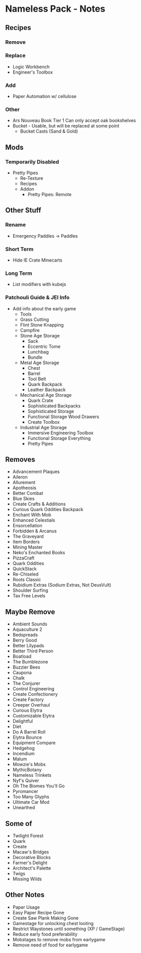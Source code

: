 # Nameless Pack - Notes

## Recipes

### Remove

### Replace

- Logic Workbench
- Engineer's Toolbox

### Add

- Paper Automation w/ cellulose

### Other

- Ars Nouveau Book Tier 1 Can only accept oak bookshelves
- Bucket - Usable, but will be replaced at some point
  - Bucket Casts (Sand & Gold)

## Mods

### Temporarily Disabled

- Pretty Pipes
  - Re-Texture
  - Recipes
  - Addon
    - Pretty Pipes: Remote

## Other Stuff

### Rename

- Emergency Paddles -> Paddles

### Short Term

- Hide IE Crate Minecarts

### Long Term

- List modifiers with kubejs

### Patchouli Guide & JEI Info

- Add info about the early game
  - Tools
  - Grass Cutting
  - Flint Stone Knapping
  - Campfire
  - Stone Age Storage
    - Sack
    - Eccentric Tome
    - Lunchbag
    - Bundle
  - Metal Age Storage
    - Chest
    - Barrel
    - Tool Belt
    - Quark Backpack
    - Leather Backpack
  - Mechanical Age Storage
    - Quark Crate
    - Sophisticated Backpacks
    - Sophisticated Storage
    - Functional Storage Wood Drawers
    - Create Toolbox
  - Industrial Age Storage
    - Immersive Engineering Toolbox
    - Functional Storage Everything
    - Pretty Pipes

## Removes

- Advancement Plaques
- Aileron
- Allurement
- Apotheosis
- Better Combat
- Blue Skies
- Create Crafts & Additions
- Curious Quark Oddities Backpack
- Enchant With Mob
- Enhanced Celestials
- Ensorcellation
- Forbidden & Arcanus
- The Graveyard
- Item Borders
- Mining Master
- Neko's Enchanted Books
- PizzaCraft
- Quark Oddities
- QuickStack
- Re-Chiseled
- Roots Classic
- Rubidium Extras (Sodium Extras, Not DeusVult)
- Shoulder Surfing
- Tax Free Levels

## Maybe Remove

- Ambient Sounds
- Aquaculture 2
- Bedspreads
- Berry Good
- Better Lilypads
- Better Third Person
- Boatload
- The Bumblezone
- Buzzier Bees
- Caupona
- Chalk
- The Conjurer
- Control Engineering
- Create Confectionery
- Create Factory
- Creeper Overhaul
- Curious Elytra
- Customizable Elytra
- Delightful
- Diet
- Do A Barrel Roll
- Elytra Bounce
- Equipment Compare
- Hedgehog
- Incendium
- Malum
- Mowzie's Mobs
- MythicBotany
- Nameless Trinkets
- Nyf's Quiver
- Oh The Biomes You'll Go
- Pyromancer
- Too Many Glyphs
- Ultimate Car Mod
- Unearthed

## Some of

- Twilight Forest
- Quark
- Create
- Macaw's Bridges
- Decorative Blocks
- Farmer's Delight
- Architect's Palette
- Twigs
- Missing Wilds

## Other Notes

- Paper Usage
- Easy Paper Recipe Gone
- Create Saw Plank Making Gone
- Gamestage for unlocking chest looting
- Restrict Waystones until something (XP / GameStage)
- Reduce early food preferability
- Mobstages to remove mobs from earlygame
- Remove need of food for earlygame
